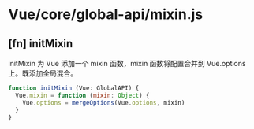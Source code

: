 # Vue/core/global-api/mixin.js

## [fn] initMixin

initMixin 为 Vue 添加一个 mixin 函数，mixin 函数将配置合并到 Vue.options 上。既添加全局混合。

``` javascript
function initMixin (Vue: GlobalAPI) {
  Vue.mixin = function (mixin: Object) {
    Vue.options = mergeOptions(Vue.options, mixin)
  }
}
```

